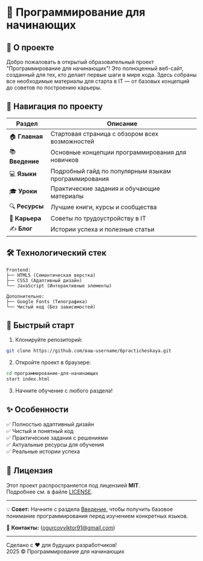 # 🚀 Программирование для начинающих

## 🌟 О проекте

Добро пожаловать в открытый образовательный проект "Программирование для начинающих"! Это полноценный веб-сайт, созданный для тех, кто делает первые шаги в мире кода. Здесь собраны все необходимые материалы для старта в IT — от базовых концепций до советов по построению карьеры.

## 🧭 Навигация по проекту

| Раздел | Описание |
|--------|----------|
| 🏠 **Главная** | Стартовая страница с обзором всех возможностей |
| 📚 **Введение** | Основные концепции программирования для новичков |
| 💻 **Языки** | Подробный гайд по популярным языкам программирования |
| 🎓 **Уроки** | Практические задания и обучающие материалы |
| 🔍 **Ресурсы** | Лучшие книги, курсы и сообщества |
| 💼 **Карьера** | Советы по трудоустройству в IT |
| ✍️ **Блог** | Истории успеха и полезные статьи |

## 🛠 Технологический стек

```plaintext
Frontend:
├── HTML5 (Семантическая верстка)
├── CSS3 (Адаптивный дизайн)
└── JavaScript (Интерактивные элементы)

Дополнительно:
├── Google Fonts (Типографика)
└── Чистый код (Без зависимостей)
```

## 🚀 Быстрый старт

1. Клонируйте репозиторий:
```bash
git clone https://github.com/ваш-username/6practicheskaya.git
```

2. Откройте проект в браузере:
```bash
cd программирование-для-начинающих
start index.html
```

3. Начните обучение с любого раздела!

## ✨ Особенности

✅ Полностью адаптивный дизайн  
✅ Чистый и понятный код  
✅ Практические задания с решениями  
✅ Актуальные ресурсы для обучения  
✅ Реальные истории успеха  

## 📜 Лицензия

Этот проект распространяется под лицензией **MIT**.  
Подробнее см. в файле [LICENSE](LICENSE).

---

💡 **Совет:** Начните с раздела [Введение](introduction.html), чтобы получить базовое понимание программирования перед изучением конкретных языков.

📧 **Контакты:** (ogurcovviktor91@gmail.com)

---

Сделано с ❤️ для будущих разработчиков!  
2025 © Программирование для начинающих
